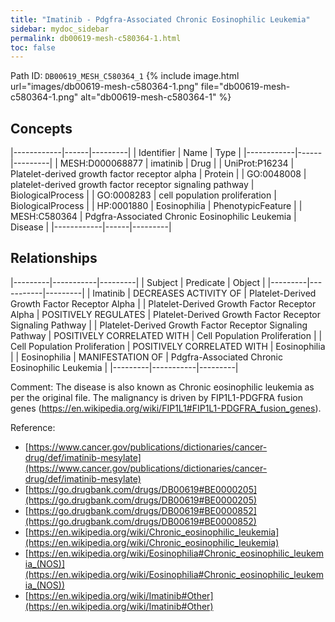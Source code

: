 ```yaml
---
title: "Imatinib - Pdgfra-Associated Chronic Eosinophilic Leukemia"
sidebar: mydoc_sidebar
permalink: db00619-mesh-c580364-1.html
toc: false 
---
```



Path ID: `DB00619_MESH_C580364_1`
{% include image.html url="images/db00619-mesh-c580364-1.png" file="db00619-mesh-c580364-1.png" alt="db00619-mesh-c580364-1" %}

## Concepts

|------------|------|---------|
| Identifier | Name | Type    |
|------------|------|---------|
| MESH:D000068877 | imatinib | Drug |
| UniProt:P16234 | Platelet-derived growth factor receptor alpha | Protein |
| GO:0048008 | platelet-derived growth factor receptor signaling pathway | BiologicalProcess |
| GO:0008283 | cell population proliferation | BiologicalProcess |
| HP:0001880 | Eosinophilia | PhenotypicFeature |
| MESH:C580364 | Pdgfra-Associated Chronic Eosinophilic Leukemia | Disease |
|------------|------|---------|

## Relationships

|---------|-----------|---------|
| Subject | Predicate | Object  |
|---------|-----------|---------|
| Imatinib | DECREASES ACTIVITY OF | Platelet-Derived Growth Factor Receptor Alpha |
| Platelet-Derived Growth Factor Receptor Alpha | POSITIVELY REGULATES | Platelet-Derived Growth Factor Receptor Signaling Pathway |
| Platelet-Derived Growth Factor Receptor Signaling Pathway | POSITIVELY CORRELATED WITH | Cell Population Proliferation |
| Cell Population Proliferation | POSITIVELY CORRELATED WITH | Eosinophilia |
| Eosinophilia | MANIFESTATION OF | Pdgfra-Associated Chronic Eosinophilic Leukemia |
|---------|-----------|---------|

Comment: The disease is also known as Chronic eosinophilic leukemia as per the original file. The malignancy is driven by FIP1L1-PDGFRA fusion genes (https://en.wikipedia.org/wiki/FIP1L1#FIP1L1-PDGFRA_fusion_genes).

Reference: 
  - [https://www.cancer.gov/publications/dictionaries/cancer-drug/def/imatinib-mesylate](https://www.cancer.gov/publications/dictionaries/cancer-drug/def/imatinib-mesylate)
  - [https://go.drugbank.com/drugs/DB00619#BE0000205](https://go.drugbank.com/drugs/DB00619#BE0000205)
  - [https://go.drugbank.com/drugs/DB00619#BE0000852](https://go.drugbank.com/drugs/DB00619#BE0000852)
  - [https://en.wikipedia.org/wiki/Chronic_eosinophilic_leukemia](https://en.wikipedia.org/wiki/Chronic_eosinophilic_leukemia)
  - [https://en.wikipedia.org/wiki/Eosinophilia#Chronic_eosinophilic_leukemia_(NOS)](https://en.wikipedia.org/wiki/Eosinophilia#Chronic_eosinophilic_leukemia_(NOS))
  - [https://en.wikipedia.org/wiki/Imatinib#Other](https://en.wikipedia.org/wiki/Imatinib#Other)
